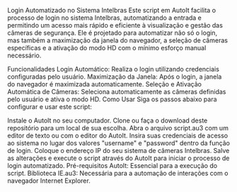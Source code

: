 Login Automatizado no Sistema Intelbras
Este script em AutoIt facilita o processo de login no sistema Intelbras, automatizando a entrada e permitindo um acesso mais rápido e eficiente à visualização e gestão das câmeras de segurança. Ele é projetado para automatizar não só o login, mas também a maximização da janela do navegador, a seleção de câmeras específicas e a ativação do modo HD com o mínimo esforço manual necessário.

Funcionalidades
Login Automático: Realiza o login utilizando credenciais configuradas pelo usuário.
Maximização da Janela: Após o login, a janela do navegador é maximizada automaticamente.
Seleção e Ativação Automática de Câmeras: Seleciona automaticamente as câmeras definidas pelo usuário e ativa o modo HD.
Como Usar
Siga os passos abaixo para configurar e usar este script:

Instale o AutoIt no seu computador.
Clone ou faça o download deste repositório para um local de sua escolha.
Abra o arquivo script.au3 com um editor de texto ou com o editor do AutoIt.
Insira suas credenciais de acesso ao sistema no lugar dos valores "username" e "password" dentro da função de login.
Coloque o endereço IP do seu sistema de câmeras Intelbras.
Salve as alterações e execute o script através do AutoIt para iniciar o processo de login automatizado.
Pré-requisitos
AutoIt: Essencial para a execução do script.
Biblioteca IE.au3: Necessária para a automação de interações com o navegador Internet Explorer.
